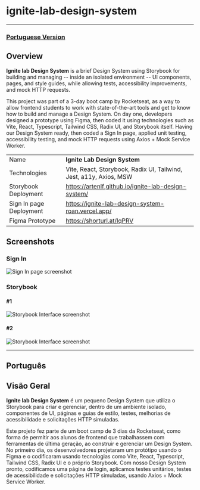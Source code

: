 # ignite-lab-design-system

---

### [Portuguese Version](#Português)

## Overview

**Ignite lab Design System** is a brief Design System using Storybook for building and managing -- inside an isolated environment -- UI components, pages, and style guides, while allowing tests, accessibility improvements, and mock HTTP requests.

This project was part of a 3-day boot camp by Rocketseat, as a way to allow frontend students to work with state-of-the-art tools and get to know how to build and manage a Design System. On day one, developers designed a prototype using Figma, then coded it using technologies such as Vite, React, Typescript, Tailwind CSS, Radix UI, and Storybook itself. Having our Design System ready, then coded a Sign In page, applied unit testing, accessibility testing, and mock HTTP requests using Axios + Mock Service Worker.

<!-- prettier-ignore -->
|  |     |
| ------------- | --- |
| Name        | **Ignite Lab Design System** |
| Technologies | Vite, React, Storybook, Radix UI, Tailwind, Jest, a11y, Axios, MSW |
| Storybook Deployment | https://artenlf.github.io/ignite-lab-design-system/ |
| Sign In page Deployment | https://ignite-lab-design-system-roan.vercel.app/ |
| Figma Prototype      | https://shorturl.at/lqPRV  |

## Screenshots

### Sign In

![Sign In page screenshot](https://i.imgur.com/Idi3uxs.png)

### Storybook

#### #1

![Storybook Interface screenshot](https://i.imgur.com/6unY5rf.png)

#### #2

![Storybook Interface screenshot](https://i.imgur.com/dvskF1N.png)

---

## Português

## Visão Geral

**Ignite lab Design System** é um pequeno Design System que utiliza o Storybook para criar e gerenciar, dentro de um ambiente isolado, componentes de UI, páginas e guias de estilo, testes, melhorias de acessibilidade e solicitações HTTP simuladas.

Este projeto fez parte de um boot camp de 3 dias da Rocketseat, como forma de permitir aos alunos de frontend que trabalhassem com ferramentas de última geração, ao construir e gerenciar um Design System. No primeiro dia, os desenvolvedores projetaram um protótipo usando o Figma e o codificaram usando tecnologias como Vite, React, Typescript, Tailwind CSS, Radix UI e o próprio Storybook. Com nosso Design System pronto, codificamos uma página de login, aplicamos testes unitários, testes de acessibilidade e solicitações HTTP simuladas, usando Axios + Mock Service Worker.
